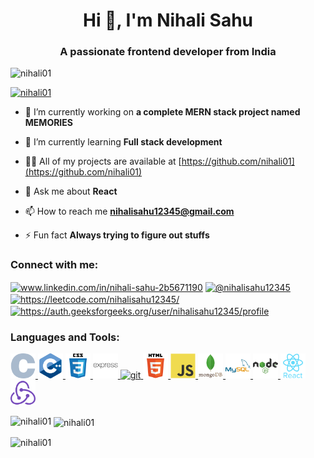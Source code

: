 <h1 align="center">Hi 👋, I'm Nihali Sahu</h1>
<h3 align="center">A passionate frontend developer from India</h3>

<p align="left"> <img src="https://komarev.com/ghpvc/?username=nihali01&label=Profile%20views&color=0e75b6&style=flat" alt="nihali01" /> </p>

<p align="left"> <a href="https://github.com/ryo-ma/github-profile-trophy"><img src="https://github-profile-trophy.vercel.app/?username=nihali01" alt="nihali01" /></a> </p>

- 🔭 I’m currently working on **a complete MERN stack project named MEMORIES**

- 🌱 I’m currently learning **Full stack development**

- 👨‍💻 All of my projects are available at [https://github.com/nihali01](https://github.com/nihali01)

- 💬 Ask me about **React**

- 📫 How to reach me **nihalisahu12345@gmail.com**

- ⚡ Fun fact **Always trying to figure out stuffs**

<h3 align="left">Connect with me:</h3>
<p align="left">
<a href="https://linkedin.com/in/www.linkedin.com/in/nihali-sahu-2b5671190" target="blank"><img align="center" src="https://cdn.jsdelivr.net/npm/simple-icons@3.0.1/icons/linkedin.svg" alt="www.linkedin.com/in/nihali-sahu-2b5671190" height="30" width="40" /></a>
<a href="https://medium.com/@nihalisahu12345" target="blank"><img align="center" src="https://cdn.jsdelivr.net/npm/simple-icons@3.0.1/icons/medium.svg" alt="@nihalisahu12345" height="30" width="40" /></a>
<a href="https://www.leetcode.com/https://leetcode.com/nihalisahu12345/" target="blank"><img align="center" src="https://cdn.jsdelivr.net/npm/simple-icons@3.0.1/icons/leetcode.svg" alt="https://leetcode.com/nihalisahu12345/" height="30" width="40" /></a>
<a href="https://auth.geeksforgeeks.org/user/https://auth.geeksforgeeks.org/user/nihalisahu12345/profile" target="blank"><img align="center" src="https://cdn.jsdelivr.net/npm/simple-icons@3.0.1/icons/geeksforgeeks.svg" alt="https://auth.geeksforgeeks.org/user/nihalisahu12345/profile" height="30" width="40" /></a>
</p>

<h3 align="left">Languages and Tools:</h3>
<p align="left"> <a href="https://www.cprogramming.com/" target="_blank"> <img src="https://raw.githubusercontent.com/devicons/devicon/master/icons/c/c-original.svg" alt="c" width="40" height="40"/> </a> <a href="https://www.w3schools.com/cpp/" target="_blank"> <img src="https://raw.githubusercontent.com/devicons/devicon/master/icons/cplusplus/cplusplus-original.svg" alt="cplusplus" width="40" height="40"/> </a> <a href="https://www.w3schools.com/css/" target="_blank"> <img src="https://raw.githubusercontent.com/devicons/devicon/master/icons/css3/css3-original-wordmark.svg" alt="css3" width="40" height="40"/> </a> <a href="https://expressjs.com" target="_blank"> <img src="https://raw.githubusercontent.com/devicons/devicon/master/icons/express/express-original-wordmark.svg" alt="express" width="40" height="40"/> </a> <a href="https://git-scm.com/" target="_blank"> <img src="https://www.vectorlogo.zone/logos/git-scm/git-scm-icon.svg" alt="git" width="40" height="40"/> </a> <a href="https://www.w3.org/html/" target="_blank"> <img src="https://raw.githubusercontent.com/devicons/devicon/master/icons/html5/html5-original-wordmark.svg" alt="html5" width="40" height="40"/> </a> <a href="https://developer.mozilla.org/en-US/docs/Web/JavaScript" target="_blank"> <img src="https://raw.githubusercontent.com/devicons/devicon/master/icons/javascript/javascript-original.svg" alt="javascript" width="40" height="40"/> </a> <a href="https://www.mongodb.com/" target="_blank"> <img src="https://raw.githubusercontent.com/devicons/devicon/master/icons/mongodb/mongodb-original-wordmark.svg" alt="mongodb" width="40" height="40"/> </a> <a href="https://www.mysql.com/" target="_blank"> <img src="https://raw.githubusercontent.com/devicons/devicon/master/icons/mysql/mysql-original-wordmark.svg" alt="mysql" width="40" height="40"/> </a> <a href="https://nodejs.org" target="_blank"> <img src="https://raw.githubusercontent.com/devicons/devicon/master/icons/nodejs/nodejs-original-wordmark.svg" alt="nodejs" width="40" height="40"/> </a> <a href="https://reactjs.org/" target="_blank"> <img src="https://raw.githubusercontent.com/devicons/devicon/master/icons/react/react-original-wordmark.svg" alt="react" width="40" height="40"/> </a> <a href="https://redux.js.org" target="_blank"> <img src="https://raw.githubusercontent.com/devicons/devicon/master/icons/redux/redux-original.svg" alt="redux" width="40" height="40"/> </a> </p>

<p><img align="left" src="https://github-readme-stats.vercel.app/api/top-langs?username=nihali01&show_icons=true&locale=en&layout=compact" alt="nihali01" /></p>

<p>&nbsp;<img align="center" src="https://github-readme-stats.vercel.app/api?username=nihali01&show_icons=true&locale=en" alt="nihali01" /></p>

<p><img align="center" src="https://github-readme-streak-stats.herokuapp.com/?user=nihali01&" alt="nihali01" /></p>
